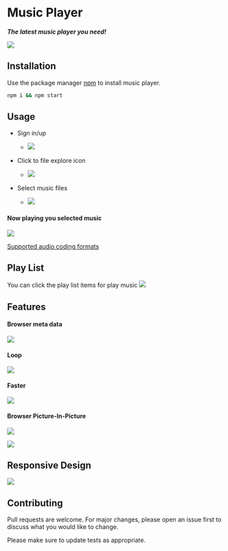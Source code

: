 # Music Player


***The latest music player you need!***


![](./public/image/first-page.png)




## Installation

Use the package manager [npm](https://www.npmjs.com/) to install music player.


```bash
npm i && npm start
```




## Usage

- Sign in/up

  - ![](./public/image/signin-up.png)


- Click to file explore icon

  - ![](./public/image/explore-icon.png)


- Select music files

  - ![](./public/image/explore.png)


#### Now playing you selected music
![](./public/image/music-player.png)

[Supported audio coding formats](https://en.wikipedia.org/wiki/HTML5_audio)




## Play List
You can click the play list items for play music
![](./public/image/playlist.png)




## Features

#### Browser meta data
![](./public/image/meta-data.png)


#### Loop
![](./public/image/loop-icon.png)


#### Faster
![](./public/image/speed-icon.png)


#### Browser Picture-In-Picture
![](./public/image/picture-in-picture-icon.png)

![](./public/image/picture-in-picture.png)




## Responsive Design
![](./public/image/mobile.png)




## Contributing
Pull requests are welcome. For major changes, please open an issue first to discuss what you would like to change.

Please make sure to update tests as appropriate.
